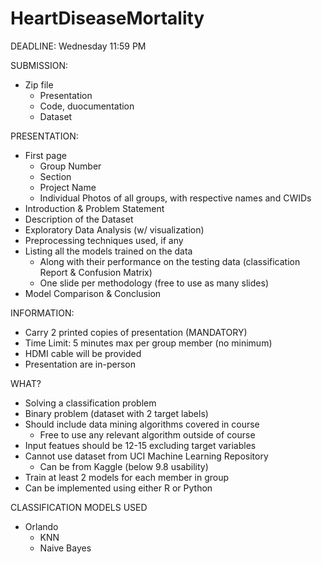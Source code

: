# HeartDiseaseMortality


DEADLINE: Wednesday 11:59 PM

SUBMISSION:
- Zip file
	+ Presentation
	+ Code, duocumentation
	+ Dataset

PRESENTATION:
- First page
	+ Group Number
	+ Section
  	+ Project Name
	+ Individual Photos of all groups, with respective names and CWIDs
- Introduction & Problem Statement
- Description of the Dataset
- Exploratory Data Analysis (w/ visualization)
- Preprocessing techniques used, if any
- Listing all the models trained on the data
	+ Along with their performance on the testing data (classification Report & Confusion Matrix)
	+ One slide per methodology (free to use as many slides)
- Model Comparison & Conclusion

INFORMATION:
- Carry 2 printed copies of presentation (MANDATORY)
- Time Limit: 5 minutes max per group member (no minimum)
- HDMI cable will be provided
- Presentation are in-person


WHAT?
- Solving a classification problem
- Binary problem (dataset with 2 target labels)
- Should include data mining algorithms covered in course
	+ Free to use any relevant algorithm outside of course
- Input featues should be 12-15 excluding target variables
- Cannot use dataset from UCI Machine Learning Repository
	+ Can be from Kaggle (below 9.8 usability)
- Train at least 2 models for each member in group
- Can be implemented using either R or Python



CLASSIFICATION MODELS USED
- Orlando
  + KNN
  + Naive Bayes

